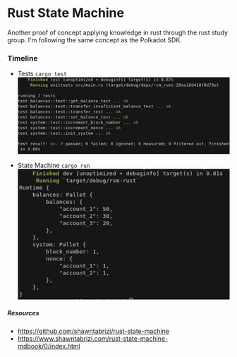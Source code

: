# Rust State Machine

Another proof of concept applying knowledge in rust through the rust study group. 
I'm following the same concept as the Polkadot SDK.


### Timeline 

- Tests `cargo test`<br> 
![Timeline](./images/7f360cbb-b43d-442f-b292-f3e54adc6a3e.png)

- State Machine `cargo run`<br> 
![Timeline](./images/7424f168-53b9-4940-a018-8601b64eef75.png)

##### Resources

- https://github.com/shawntabrizi/rust-state-machine
- https://www.shawntabrizi.com/rust-state-machine-mdbook/0/index.html

